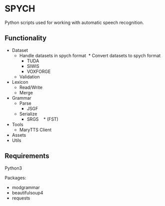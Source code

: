 # SPYCH

Python scripts used for working with automatic speech recognition.

## Functionality

* Dataset
  * Handle datasets in spych format
  * Convert datasets to spych format
    * TUDA
    * SIWIS
    * VOXFORGE
  * Validation
* Lexicon
  * Read/Write
  * Merge
* Grammar
  * Parse
    * JSGF
  * Serialize
    * SRGS
    * (FST)
* Tools
  * MaryTTS Client
* Assets
* Utils

## Requirements

Python3

Packages:
* modgrammar
* beautifulsoup4
* requests

